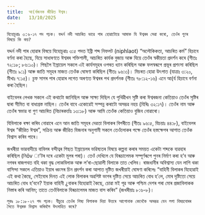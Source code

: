 ```yaml
---
title:  আ(ৰ্যজনক জীৱিত ঈশ্বৰ।
date:   13/10/2025
---
```


`যিহোচূৱাঃ ৩:৬-১৭ পদ পঢ়ক। যদ্দৰ্ন নদী আচৰিত ভাৱে পাৰ হোৱাটোৱে আমাক যি ঈশ্বৰৰ সেৱা কৰো, তেওঁৰ গুণৰ বিষয়ে কি কয়?`

যদ্দৰ্ন নদী পাৰ হোৱাৰ বিষয়ে যিহোচূৱাঃ ৩:৫ পদত ইব্ৰী শব্দ নিফলট (niphlaot) “অলৌকিকতা, আচৰিত কৰ্ম” হিচাবে বৰ্ণনা কৰা হৈছে, যিয়ে সাধাৰণতে ঈশ্বৰৰ শক্তিশালী, আচৰিত কাৰ্যক বুজায় আৰু যিয়ে তেওঁৰ স্বকীয়তা প্ৰদৰ্শন কৰে (গীতঃ ৭২:১৮; ৮৬:১০)। পিছলৈ ইস্ৰায়েল সকলে এই কাৰ্যসমূহৰ ওপৰত ধ্যান কৰিছিল আৰু ফলস্বৰূপে প্ৰভূৰ প্ৰশংসা কৰিছিল (গীতঃ ৯:১) আৰু জাতি সমূহৰ মাজত তেওঁক ঘোষণা কৰিছিল (গীতঃ ৯৬:৩)। মিচৰত হোৱা উৎপাত (যাত্ৰাঃ ৩:২০, মীখাঃ ৭:১৫)। চূফ সাগৰ পাৰ হোৱাৰ লগেত অৰণ্যত ঈশ্বৰৰ পথ প্ৰদৰ্শনক (গীতঃ ৭৮:১২-১৬) এনে আ(ৰ্য হিচাবে বৰ্ণনা কৰা হৈছিল।

বাইবেলৰ লেখক সকলে এই কথাটো জানিছিল আৰু সাক্ষ্য দিছিল যে পৃথিৱীখন সৃষ্টি কৰা ঈশ্বৰজনা কেতিয়াও তেওঁৰ সৃষ্টিৰ দ্বাৰা সীমিত বা বাধাগ্ৰস্ত নাছিল। তেওঁৰ বাবে একোৱেই সম্পন্ন কৰাটো অসম্ভৱ নহয় (যিৰিঃ ৩২:১৭)। তেওঁৰ নাম আৰু তেওঁৰ স্বভাৱ বা গুণ আচৰিত (বিচাৰকৰ্ত্তাঃ ১৩:১৮) আৰু আমি তেওঁক কেতিয়াও বুজিব নোৱাৰো।

যিবিলাকে ৰক্ষা কৰিব নোৱাৰে এনে আন জাতি সমূহৰ দেৱতা বিলাকৰ বিপৰীতে (গীতঃ ৯৬:৫, যিচয়াঃ ৪৪:৮), বাইবেলৰ ঈশ্বৰ “জীৱিত ঈশ্বৰ”, সক্ৰিয় আৰু জীৱিত যিজনাৰ অনুগামী সকলে তেওঁলোকৰ পক্ষে তেওঁৰ হস্তক্ষেপৰ আশাত তেওঁক বিশ্বাস কৰিব পাৰে।

জখৰীয়া ভাৱবাদীয়ে বাবিলৰ বন্দীত্বৰ পিছত ইস্ৰায়েলৰ ভৱিষ্যতৰ বিষয়ে কল্পনা কৰাৰ সময়ত একেটা শব্দকে ব্যৱহাৰ কৰিছিল (নিôv া’টৰ দৰে একেটা মূলৰ পৰা)। তেওঁ দেখিলে যে যিৰূচালেমক সম্পূৰ্ণৰূপে পুনৰ নিৰ্মাণ কৰা হ’ব আৰু নগৰৰ ৰাজপথত বহি থকা বৃদ্ধ লোকবিলাক আৰু ল’ৰা-ছোৱালী বিলাকে তাত খেলিব। ৰাজধানীৰ অবিশ্বাস্য যেন লাগি থকা বাসিন্দা সকলে এতিয়াও ইয়াৰ ধ্বংসৰ চিন প্ৰদৰ্শন কৰা আপাত দৃষ্টিত জখৰীয়াই ঘোষণা কৰিলেঃ “বাহিনী বিলাকৰ যিহোৱাই এই কথা কৈছে, সেইবোৰ দিনত এই লোক বিলাকৰ অৱশিষ্ট ভাগৰ দৃষ্টিত সেয়ে আচৰিত বোধ হ’লে, মোৰ দৃষ্টিতো সেয়ে আচৰিত বোধ হ’বনে? ইয়াক বাহিনী ¿বাকৰ যিহোৱাই কৈছে, চোৱা মই পূৱ আৰু পশ্চিম দেশৰ পৰা মোৰ প্ৰজাবিলাকক নিস্তাৰ কৰি আনিম; তাতে তেওঁবিলাকে যিৰূচালেমৰ মাজত বাস কৰিব” (জখৰীয়াঃ ৮:৬-৮)।

`লূকঃ ১৮:১৮-২৭ পদ পঢ়ক। যীচুৱে তেওঁৰ শিষ্য বিলাকক দিয়া উত্তৰে আপোনাক কেনেকৈ অসম্ভৱ যেন লগা বিষয়বোৰৰ সৈতে ঈশ্বৰক বিশ্বাস কৰিবলৈ উৎসাহিত কৰে?`